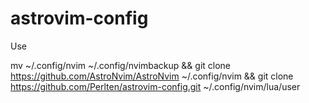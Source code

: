 # astrovim-config
Use


mv ~/.config/nvim ~/.config/nvimbackup && git clone https://github.com/AstroNvim/AstroNvim ~/.config/nvim && git clone https://github.com/Perlten/astrovim-config.git ~/.config/nvim/lua/user
